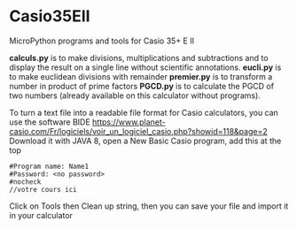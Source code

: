 
# Casio35EII
MicroPython programs and tools for Casio 35+ E II

**calculs.py** is to make divisions, multiplications and subtractions and to display the result on a single line without scientific annotations.
**eucli.py** is to make euclidean divisions with remainder
**premier.py** is to transform a number in product of prime factors
**PGCD.py** is to calculate the PGCD of two numbers (already available on this calculator without programs).

To turn a text file into a readable file format for Casio calculators, you can use the software BIDE https://www.planet-casio.com/Fr/logiciels/voir_un_logiciel_casio.php?showid=118&page=2 
Download it with JAVA 8, open a New Basic Casio program, add this at the top

    #Program name: Name1
    #Password: <no password>
    #nocheck
    //votre cours ici

Click on Tools then Clean up string, then you can save your file and import it in your calculator

